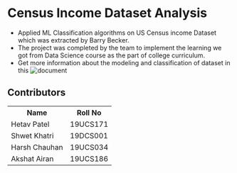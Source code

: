 # Census Income Dataset Analysis
- Applied ML Classification algorithms on US Census income Dataset which was extracted by Barry Becker.
- The project was completed by the team to implement the learning we got from Data Science course as the part of college curriculum.
- Get more information about the modeling and classification of dataset in this ![document](https://docs.google.com/document/d/1l8DD1XgNiaJ00EDVa9kpgd7jNRL5Cvj3N5jiHflIGnI/edit?usp=sharing)

## Contributors


<table>
  <tr>
     <th>Name</th>
     <th>Roll No</th>
  </tr>
  <tr>
    <td>Hetav Patel</td>
    <td>19UCS171</td>
  </tr>
  <tr>
    <td/>Shwet Khatri</td>
    <td>19DCS001</td>
  </tr>
  <tr>
    <td/>Harsh Chauhan</td>
    <td>19UCS034</td>
  </tr>
  <tr>
    <td/>Akshat Airan</td>
    <td>19UCS186</td>
  </tr>
</table>
